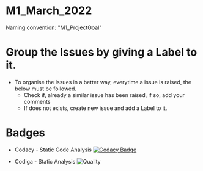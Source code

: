 # M1_March_2022
Naming convention: "M1_ProjectGoal"

# Group the Issues by giving a Label to it.
* To organise the Issues in a better way, everytime a issue is raised, the below must be followed.
  * Check if, already a similar issue has been raised, if so, add your comments
  * If does not exists, create new issue and add a Label to it.


# Badges
* Codacy - Static Code Analysis
[![Codacy Badge](https://app.codacy.com/project/badge/Grade/b258b90529834e13be4eaa38b5c96d60)](https://www.codacy.com/gh/Bharathgopal/M1_March_2022/dashboard?utm_source=github.com&amp;utm_medium=referral&amp;utm_content=Bharathgopal/M1_March_2022&amp;utm_campaign=Badge_Grade)

* Codiga - Static Analysis
![Quality](https://api.codiga.io/project/32077/score/svg)
